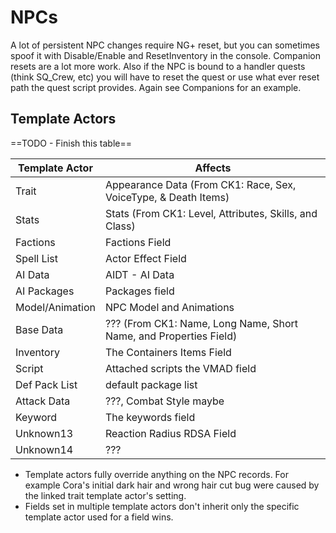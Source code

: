 # NPCs

A lot of persistent NPC changes require NG+ reset, but you can sometimes spoof it with Disable/Enable and ResetInventory in the console. Companion resets are a lot more work. Also if the NPC is bound to a handler quests (think SQ_Crew, etc) you will have to reset the quest or use what ever reset path the quest script provides. Again see Companions for an example.

## Template Actors

==TODO - Finish this table==

| Template Actor  | Affects                                                                       |
| --------------- | ----------------------------------------------------------------------------- |
| Trait           | Appearance Data (From CK1: Race, Sex, VoiceType, & Death Items)               |
| Stats           | Stats (From CK1: Level, Attributes, Skills, and Class)                        |
| Factions        | Factions Field                                                                |
| Spell List      | Actor Effect Field                                                            |
| AI Data         | AIDT - AI Data                                                                | 
| AI Packages     | Packages field                                                                |
| Model/Animation | NPC Model and Animations                                                      |
| Base Data       | ??? (From CK1: Name, Long Name, Short Name, and Properties Field)             | 
| Inventory       | The Containers Items Field                                                    |
| Script          | Attached scripts the VMAD field                                               |
| Def Pack List   | default package list                                                          |
| Attack Data     | ???, Combat Style maybe                                                       |
| Keyword         | The keywords field                                                            |
| Unknown13       | Reaction Radius RDSA Field                                                    |
| Unknown14       | ???                                                                           |

- Template actors fully override anything on the NPC records. For example Cora's initial dark hair and wrong hair cut bug were caused by the linked trait template actor's setting.
- Fields set in multiple template actors don't inherit only the specific template actor used for a field wins. 

